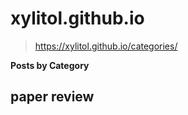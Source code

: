 # xylitol.github.io

> https://xylitol.github.io/categories/


**Posts by Category**

## paper review

